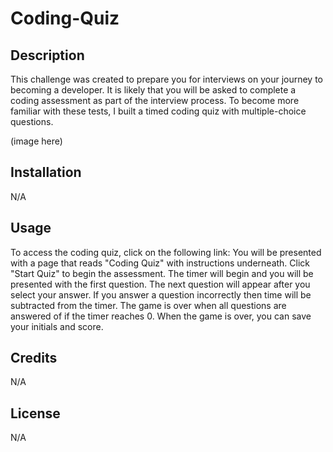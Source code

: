 # Coding-Quiz

## Description
This challenge was created to prepare you for interviews on your journey to becoming a developer. It is likely that you will be asked to complete a coding assessment as part of the interview process. To become more familiar with these tests, I built a timed coding quiz with multiple-choice questions. 

(image here)

## Installation 
N/A

## Usage 
To access the coding quiz, click on the following link: 
You will be presented with a page that reads "Coding Quiz" with instructions underneath. Click "Start Quiz" to begin the assessment. The timer will begin and you will be presented with the first question. The next question will appear after you select your answer. If you answer a question incorrectly then time will be subtracted from the timer. The game is over when all questions are answered of if the timer reaches 0. When the game is over, you can save your initials and score. 

## Credits 
N/A

## License
N/A 